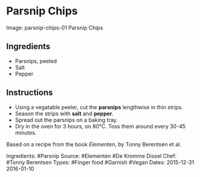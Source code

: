 # Parsnip Chips

Image: parsnip-chips-01 Parsnip Chips

## Ingredients

* Parsnips, peeled
* Salt
* Pepper

## Instructions

* Using a vegatable peeler, cut the **parsnips** lengthwise 
  in thin strips.
* Season the strips with **salt** and **pepper**.
* Spread out the parsnips on a baking tray.
* Dry in the oven for 3 hours, on 80&deg;C. Toss them around
  every 30-45 minutes.

Based on a recipe from the book *Elementen*, by Tonny Berentsen et al.

Ingredients: #Parsnip
Source: #Elementen #De Kromme Dissel
Chef: #Tonny Berentsen
Types: #Finger food #Garnish #Vegan
Dates: 2015-12-31 2016-01-10

